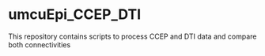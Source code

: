 # umcuEpi_CCEP_DTI
This repository contains scripts to process CCEP and DTI data and compare both connectivities
